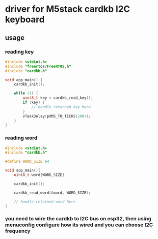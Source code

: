 # driver for M5stack cardkb I2C keyboard
## usage
### reading key
```c
#include <stdint.h>
#include "freertos/FreeRTOS.h"
#include "cardkb.h"

void app_main() {
    cardkb_init();

    while (1) {
        uint8_t key = cardkb_read_key();
        if (key) {
            // handle returned key here
        }
        vTaskDelay(pdMS_TO_TICKS(200));
    }
}
```

### reading word
```c
#include <stdint.h>
#include "cardkb.h"

#define WORD_SIZE 64

void app_main(){
    uint8_t word[WORD_SIZE]

    cardkb_init();

    cardkb_read_word(&word, WORD_SIZE);

    // handle returned word here
}
```

### you need to wire the cardkb to I2C bus on esp32, then using menuconfig configure how its wired and you can choose I2C frequency
